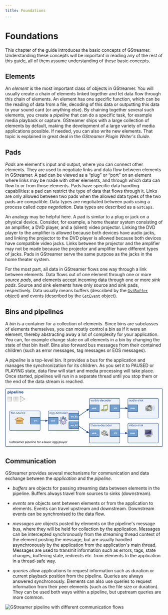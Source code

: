 ```yaml
---
title: Foundations
...
```


# Foundations

This chapter of the guide introduces the basic concepts of GStreamer.
Understanding these concepts will be important in reading any of the
rest of this guide, all of them assume understanding of these basic
concepts.

## Elements

An *element* is the most important class of objects in GStreamer. You
will usually create a chain of elements linked together and let data
flow through this chain of elements. An element has one specific
function, which can be the reading of data from a file, decoding of this
data or outputting this data to your sound card (or anything else). By
chaining together several such elements, you create a *pipeline* that
can do a specific task, for example media playback or capture. GStreamer
ships with a large collection of elements by default, making the
development of a large variety of media applications possible. If
needed, you can also write new elements. That topic is explained in
great deal in the *GStreamer Plugin Writer's Guide*.

## Pads

*Pads* are element's input and output, where you can connect other
elements. They are used to negotiate links and data flow between
elements in GStreamer. A pad can be viewed as a “plug” or “port” on an
element where links may be made with other elements, and through which
data can flow to or from those elements. Pads have specific data
handling capabilities: a pad can restrict the type of data that flows
through it. Links are only allowed between two pads when the allowed
data types of the two pads are compatible. Data types are negotiated
between pads using a process called *caps negotiation*. Data types are
described as a `GstCaps`.

An analogy may be helpful here. A pad is similar to a plug or jack on a
physical device. Consider, for example, a home theater system consisting
of an amplifier, a DVD player, and a (silent) video projector. Linking
the DVD player to the amplifier is allowed because both devices have
audio jacks, and linking the projector to the DVD player is allowed
because both devices have compatible video jacks. Links between the
projector and the amplifier may not be made because the projector and
amplifier have different types of jacks. Pads in GStreamer serve the
same purpose as the jacks in the home theater system.

For the most part, all data in GStreamer flows one way through a link
between elements. Data flows out of one element through one or more
*source pads*, and elements accept incoming data through one or more
*sink pads*. Source and sink elements have only source and sink pads,
respectively. Data usually means buffers (described by the
[`GstBuffer`](http://gstreamer.freedesktop.org/data/doc/gstreamer/stable/gstreamer/html/gstreamer-GstBuffer.html)
object) and events (described by the
[`GstEvent`](http://gstreamer.freedesktop.org/data/doc/gstreamer/stable/gstreamer/html/gstreamer-GstEvent.html)
object).

## Bins and pipelines

A *bin* is a container for a collection of elements. Since bins are
subclasses of elements themselves, you can mostly control a bin as if it
were an element, thereby abstracting away a lot of complexity for your
application. You can, for example change state on all elements in a bin
by changing the state of that bin itself. Bins also forward bus messages
from their contained children (such as error messages, tag messages or
EOS messages).

A *pipeline* is a top-level bin. It provides a bus for the application
and manages the synchronization for its children. As you set it to
PAUSED or PLAYING state, data flow will start and media processing will
take place. Once started, pipelines will run in a separate thread until
you stop them or the end of the data stream is reached.

![GStreamer pipeline for a simple ogg player](images/simple-player.png
"fig:")

## Communication

GStreamer provides several mechanisms for communication and data
exchange between the *application* and the *pipeline*.

  - *buffers* are objects for passing streaming data between elements in
    the pipeline. Buffers always travel from sources to sinks
    (downstream).

  - *events* are objects sent between elements or from the application
    to elements. Events can travel upstream and downstream. Downstream
    events can be synchronised to the data flow.

  - *messages* are objects posted by elements on the pipeline's message
    bus, where they will be held for collection by the application.
    Messages can be intercepted synchronously from the streaming thread
    context of the element posting the message, but are usually handled
    asynchronously by the application from the application's main
    thread. Messages are used to transmit information such as errors,
    tags, state changes, buffering state, redirects etc. from elements
    to the application in a thread-safe way.

  - *queries* allow applications to request information such as duration
    or current playback position from the pipeline. Queries are always
    answered synchronously. Elements can also use queries to request
    information from their peer elements (such as the file size or
    duration). They can be used both ways within a pipeline, but
    upstream queries are more common.

![GStreamer pipeline with different communication
flows](images/communication.png "fig:")

